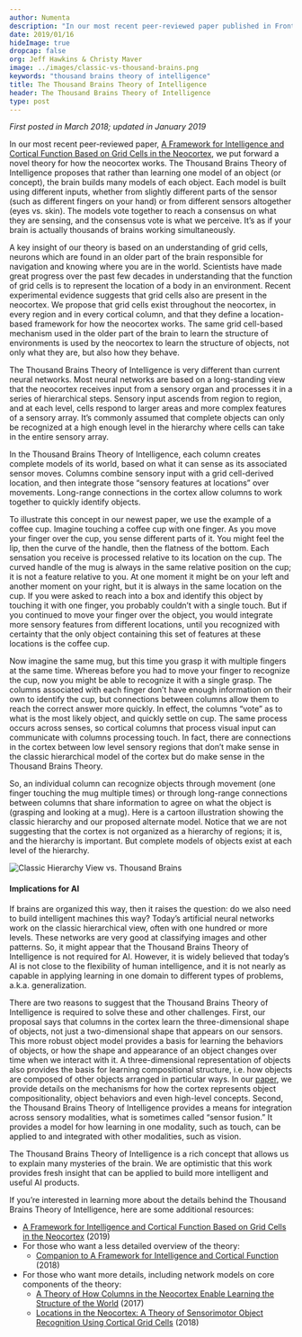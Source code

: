 ```yaml
---
author: Numenta
description: "In our most recent peer-reviewed paper published in Frontiers in Neural Circuits, A Framework for Intelligence and Cortical Function Based on Grid Cells in the Neocortex, we put forward a novel theory for how the neocortex works. In this updated blog about the Thousand Brains Theory of Intelligence originally published in March 2018, Jeff Hawkins and Christy Maver describe the key insights of our theory and how it compares to the classic view of the hierarchy, as well as its implications for AI."
date: 2019/01/16   
hideImage: true
dropcap: false
org: Jeff Hawkins & Christy Maver
image: ../images/classic-vs-thousand-brains.png
keywords: "thousand brains theory of intelligence"
title: The Thousand Brains Theory of Intelligence
header: The Thousand Brains Theory of Intelligence
type: post
---
```


*First posted in March 2018; updated in January 2019*

In our most recent peer-reviewed paper, [A Framework for Intelligence and Cortical Function Based on Grid Cells in the Neocortex](/neuroscience-research/research-publications/papers/a-framework-for-intelligence-and-cortical-function-based-on-grid-cells-in-the-neocortex/), we put forward a novel theory for how the neocortex works. The Thousand Brains Theory of Intelligence proposes that rather than learning one model of an object (or concept), the brain builds many models of each object. Each model is built using different inputs, whether from slightly different parts of the sensor (such as different fingers on your hand) or from different sensors altogether (eyes vs. skin). The models vote together to reach a consensus on what they are sensing, and the consensus vote is what we perceive. It’s as if your brain is actually thousands of brains working simultaneously.

A key insight of our theory is based on an understanding of grid cells, neurons which are found in an older part of the brain responsible for navigation and knowing where you are in the world. Scientists have made great progress over the past few decades in understanding that the function of grid cells is to represent the location of a body in an environment. Recent experimental evidence suggests that grid cells also are present in the neocortex. We propose that grid cells exist throughout the neocortex, in every region and in every cortical column, and that they define a location-based framework for how the neocortex works. The same grid cell-based mechanism used in the older part of the brain to learn the structure of environments is used by the neocortex to learn the structure of objects, not only what they are, but also how they behave.

The Thousand Brains Theory of Intelligence is very different than current neural networks. Most neural networks are based on a long-standing view that the neocortex receives input from a sensory organ and processes it in a series of hierarchical steps. Sensory input ascends from region to region, and at each level, cells respond to larger areas and more complex features of a sensory array. It’s commonly assumed that complete objects can only be recognized at a high enough level in the hierarchy where cells can take in the entire sensory array.

In the Thousand Brains Theory of Intelligence, each column creates complete models of its world, based on what it can sense as its associated sensor moves. Columns combine sensory input with a grid cell-derived location, and then integrate those “sensory features at locations” over movements. Long-range connections in the cortex allow columns to work together to quickly identify objects.

To illustrate this concept in our newest paper, we use the example of a coffee cup. Imagine touching a coffee cup with one finger. As you move your finger over the cup, you sense different parts of it. You might feel the lip, then the curve of the handle, then the flatness of the bottom. Each sensation you receive is processed relative to its location on the cup. The curved handle of the mug is always in the same relative position on the cup; it is not a feature relative to you. At one moment it might be on your left and another moment on your right, but it is always in the same location on the cup. If you were asked to reach into a box and identify this object by touching it with one finger, you probably couldn’t with a single touch. But if you continued to move your finger over the object, you would integrate more sensory features from different locations, until you recognized with certainty that the only object containing this set of features at these locations is the coffee cup.

Now imagine the same mug, but this time you grasp it with multiple fingers at the same time. Whereas before you had to move your finger to recognize the cup, now you might be able to recognize it with a single grasp. The columns associated with each finger don’t have enough information on their own to identify the cup, but connections between columns allow them to reach the correct answer more quickly. In effect, the columns “vote” as to what is the most likely object, and quickly settle on cup. The same process occurs across senses, so cortical columns that process visual input can communicate with columns processing touch. In fact, there are connections in the cortex between low level sensory regions that don’t make sense in the classic hierarchical model of the cortex but do make sense in the Thousand Brains Theory.

So, an individual column can recognize objects through movement (one finger touching the mug multiple times) or through long-range connections between columns that share information to agree on what the object is (grasping and looking at a mug). Here is a cartoon illustration showing the classic hierarchy and our proposed alternate model. Notice that we are not suggesting that the cortex is not organized as a hierarchy of regions; it is, and the hierarchy is important. But complete models of objects exist at each level of the hierarchy.

![Classic Hierarchy View vs. Thousand Brains](../images/classic-view-vs-thousand-brains.jpg)

#### Implications for AI

If brains are organized this way, then it raises the question: do we also need to build intelligent machines this way? Today’s artificial neural networks work on the classic hierarchical view, often with one hundred or more levels. These networks are very good at classifying images and other patterns. So, it might appear that the Thousand Brains Theory of Intelligence is not required for AI. However, it is widely believed that today’s AI is not close to the flexibility of human intelligence, and it is not nearly as capable in applying learning in one domain to different types of problems, a.k.a. generalization.

There are two reasons to suggest that the Thousand Brains Theory of Intelligence is required to solve these and other challenges. First, our proposal says that columns in the cortex learn the three-dimensional shape of objects, not just a two-dimensional shape that appears on our sensors. This more robust object model provides a basis for learning the behaviors of objects, or how the shape and appearance of an object changes over time when we interact with it. A three-dimensional representation of objects also provides the basis for learning compositional structure, i.e. how objects are composed of other objects arranged in particular ways. In our [paper](/neuroscience-research/research-publications/papers/a-framework-for-intelligence-and-cortical-function-based-on-grid-cells-in-the-neocortex/), we provide details on the mechanisms for how the cortex represents object compositionality, object behaviors and even high-level concepts. Second, the Thousand Brains Theory of Intelligence provides a means for integration across sensory modalities, what is sometimes called “sensor fusion.” It provides a model for how learning in one modality, such as touch, can be applied to and integrated with other modalities, such as vision.

The Thousand Brains Theory of Intelligence is a rich concept that allows us to explain many mysteries of the brain. We are optimistic that this work provides fresh insight that can be applied to build more intelligent and useful AI products.

If you’re interested in learning more about the details behind the Thousand Brains Theory of Intelligence, here are some additional resources:
*	[A Framework for Intelligence and Cortical Function Based on Grid Cells in the Neocortex](/neuroscience-research/research-publications/papers/a-framework-for-intelligence-and-cortical-function-based-on-grid-cells-in-the-neocortex/) (2019)
*	For those who want a less detailed overview of the theory:
    *	[Companion to A Framework for Intelligence and Cortical Function](/neuroscience-research/research-publications/papers/thousand-brains-theory-of-intelligence-companion-paper/) (2018)
*	For those who want more details, including network models on core components of the theory:
    *	[A Theory of How Columns in the Neocortex Enable Learning the Structure of the World](/neuroscience-research/research-publications/papers/a-theory-of-how-columns-in-the-neocortex-enable-learning-the-structure-of-the-world/) (2017)
    *	[Locations in the Neocortex: A Theory of Sensorimotor Object Recognition Using Cortical Grid Cells](/neuroscience-research/research-publications/papers/locations-in-the-neocortex-a-theory-of-sensorimotor-object-recognition-using-cortical-grid-cells/) (2018)
